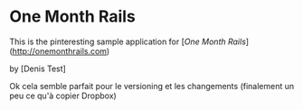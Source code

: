 # One Month Rails

This is the pinteresting sample application for
[*One Month Rails*] (http://onemonthrails.com)

by [Denis Test]

Ok cela semble parfait pour le versioning et les changements (finalement un peu ce qu'à copier Dropbox)